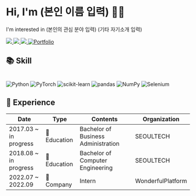 # Hi, I'm (본인 이름 입력) 👋🏻

I'm interested in (본인의 관심 분야 입력)
(기타 자기소개 입력)
<br>

<a href="mailto:2bambitious@gmail.com" target="_blank">
<img src="https://img.shields.io/badge/Gmail-EA4335.svg?style=flat-square&logo=Gmail&logoColor=white"/>
</a>
<a href="https://gbdai.tistory.com" target="_blank">
<img src="https://img.shields.io/badge/Tistory-000000.svg?style=flat-square&logo=Tistory&logoColor=white"/>
</a>
<a href="https://www.instagram.com/includelifelib" target="_blank">
<img src="https://img.shields.io/badge/Instagram-E4405F.svg?style=flat-square&logo=Instagram&logoColor=white"/>
</a>
<a href="https://pouncing-healer-4e5.notion.site/Sangam-Lee-459bd7d32bdf443489998d5a09d8e310" target="_blank">
<img alt="Portfolio" src="https://img.shields.io/badge/Portfolio-000000.svg?style=flat-square&logo=Notion&logoColor=white"/>
</a>

<br>

## 📚 Skill
<br>
<img alt="Python" src ="https://img.shields.io/badge/Python-3776AB.svg?&style=flat-square&logo=Python&logoColor=white"/>
<img alt="PyTorch" src ="https://img.shields.io/badge/PyTorch-EE4C2C.svg?&style=flat-square&logo=PyTorch&logoColor=white"/>
<img alt="scikit-learn" src ="https://img.shields.io/badge/scikit learn-F7931E.svg?&style=flat-square&logo=scikit-learn&logoColor=white"/>
<img alt="pandas" src ="https://img.shields.io/badge/pandas-150458.svg?&style=flat-square&logo=pandas&logoColor=white"/>
<img alt="NumPy" src ="https://img.shields.io/badge/NumPy-013243.svg?&style=flat-square&logo=NumPy&logoColor=white"/>
<img alt="Selenium" src ="https://img.shields.io/badge/Selenium-43B02A.svg?&style=flat-square&logo=Selenium&logoColor=white"/>


<br>

## 🚀 Experience

|Date|Type|Contents|Organization|
|-----------------|-----------------------|---------------------------------------------------------|----------------------|
|2017.03 ~ in progress|🏫 Education|Bachelor of Business Administration|SEOULTECH|
|2018.08 ~ in progress|🏫 Education|Bachelor of Computer Engineering|SEOULTECH|
|2022.07 ~ 2022.09|🏢 Company|Intern|WonderfulPlatform|



<br>

